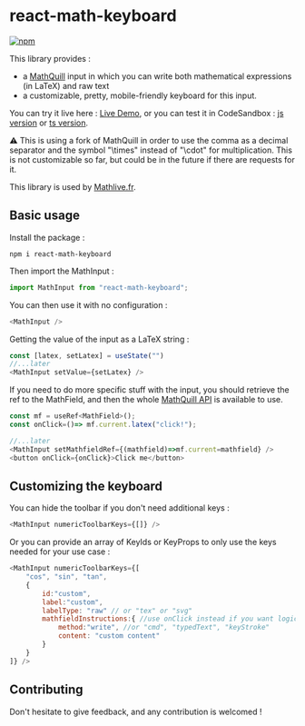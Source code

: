 # react-math-keyboard

[![npm](https://badgen.net/npm/v/react-math-keyboard)](https://www.npmjs.com/package/react-math-keyboard)

This library provides :

- a [MathQuill](http://www.mathquill.com) input in which you can write both mathematical expressions (in LaTeX) and raw text
- a customizable, pretty, mobile-friendly keyboard for this input.

You can try it live here : [Live Demo](https://krirkrirk.github.io/react-math-keyboard/),
or you can test it in CodeSandbox : [js version](https://codesandbox.io/s/epic-wildflower-v1jlww) or [ts version](https://codesandbox.io/s/react-mat-keyboard-ts-playground-w01638).

:warning: This is using a fork of MathQuill in order to use the comma as a decimal separator and the symbol "\\times" instead of "\\cdot" for multiplication. This is not customizable so far, but could be in the future if there are requests for it.

This library is used by [Mathlive.fr](https://www.mathlive.fr).

## Basic usage

Install the package :

```nodejs
npm i react-math-keyboard
```

Then import the MathInput :

```js
import MathInput from "react-math-keyboard";
```

You can then use it with no configuration :

```js
<MathInput />
```

Getting the value of the input as a LaTeX string :

```js
const [latex, setLatex] = useState("")
//...later
<MathInput setValue={setLatex} />
```

If you need to do more specific stuff with the input, you should retrieve the ref to the MathField, and then the whole [MathQuill API](http://docs.mathquill.com/en/latest/Api_Methods/) is available to use.

```js
const mf = useRef<MathField>();
const onClick=()=> mf.current.latex("click!");

//...later
<MathInput setMathfieldRef={(mathfield)=>mf.current=mathfield} />
<button onClick={onClick}>Click me</button>
```

## Customizing the keyboard

You can hide the toolbar if you don't need additional keys :

```js
<MathInput numericToolbarKeys={[]} />
```

Or you can provide an array of KeyIds or KeyProps to only use the keys needed for your use case :

```js
<MathInput numericToolbarKeys={[
    "cos", "sin", "tan",
    {
        id:"custom",
        label:"custom",
        labelType: "raw" // or "tex" or "svg"
        mathfieldInstructions:{ //use onClick instead if you want logic non linked with the input
            method:"write", //or "cmd", "typedText", "keyStroke"
            content: "custom content"
        }
    }
]} />
```

<!--
Here is the full list of KeyIds and

## KeyIds and KeyProps

## All MathInput Props

| Prop: Type | Default value | Description |

| `numericToolbarKeys?: (KeyId \| KeyProps)[]` | `undefined` | <ul><li> `undefined` : All the keys </li><li> `Empty array` : No toolbar </li><li> `Otherwise` : the keys you've provided </li></ul> |
| `numericToolbarTabs?: ToolbarTabIds[]` | `undefined` | Choose the options you want in the select of the toolbar. Choices available are `"trigo" \| "greek" \| "sets" \| "sequences" \| "functions" \| "polynomial"` |
| `alphabeticToolbarKeys?: (KeyId \| KeyProps)[]` | `undefined` | Same thing that `numericToolbarKeys` but for the alphabetic keyboard |
| `setMathfieldRef?: (mf: MathField) => void` | `undefined` | Retrieve the ref to the MathQuill input in order to use the MathQuill Api |
| `setClearRef?: (f: () => void) => void` | `undefined` | Pass it a ref in order to have a shorthand for clearing the input. e.g : `setClearRef( f => myRef.current = f)` then `myRef.current.clear()` somewhere in your App |
| `initialLatex?: string` | `undefined` | This latex will be shown in the input at the initial render. Later changes on this prop won't affect the input. You should interact with the MathField ref directly if you want to do stuff with the input. |
| `setValue?: (s: string) => void` | `undefined` | To retrieve the latex |
| `divisionFormat?: "fraction" \| "obelus"` | `"fraction"` | Whether to show divisions as fractions or with the division symbol ÷ |
| `style?: React.CSSProperties` | `{}` | CSS for the input |
| `size?: "small" \| "medium"` | `"medium"` | Shorthand to change the padding of the input |
| `rootElementId?: string` | `undefined` | By default, the keyboard applies a padding bottom on the \<body\> in order to not overflow the input. You can use this prop to set this padding on another element than the body. For example, you can target Nextjs' root element by doing rootElementId = "\_\_next". |
| `fullWidth?: boolean` | `true` | Shorthand for `width="100%"` | -->

## Contributing

Don't hesitate to give feedback, and any contribution is welcomed !
